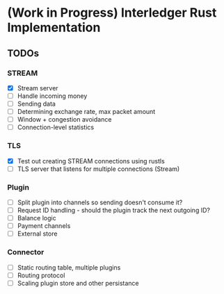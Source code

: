 # (Work in Progress) Interledger Rust Implementation

## TODOs

### STREAM

- [x] Stream server
- [ ] Handle incoming money
- [ ] Sending data
- [ ] Determining exchange rate, max packet amount
- [ ] Window + congestion avoidance
- [ ] Connection-level statistics

### TLS

- [x] Test out creating STREAM connections using rustls
- [ ] TLS server that listens for multiple connections (Stream<Connection>)

### Plugin

- [ ] Split plugin into channels so sending doesn't consume it?
- [ ] Request ID handling - should the plugin track the next outgoing ID?
- [ ] Balance logic
- [ ] Payment channels
- [ ] External store

### Connector

- [ ] Static routing table, multiple plugins
- [ ] Routing protocol
- [ ] Scaling plugin store and other persistance